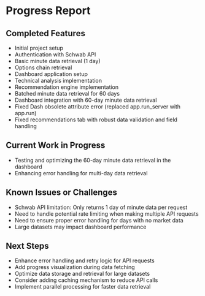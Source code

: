 # Progress Report

## Completed Features

- Initial project setup
- Authentication with Schwab API
- Basic minute data retrieval (1 day)
- Options chain retrieval
- Dashboard application setup
- Technical analysis implementation
- Recommendation engine implementation
- Batched minute data retrieval for 60 days
- Dashboard integration with 60-day minute data retrieval
- Fixed Dash obsolete attribute error (replaced app.run_server with app.run)
- Fixed recommendations tab with robust data validation and field handling

## Current Work in Progress

- Testing and optimizing the 60-day minute data retrieval in the dashboard
- Enhancing error handling for multi-day data retrieval

## Known Issues or Challenges

- Schwab API limitation: Only returns 1 day of minute data per request
- Need to handle potential rate limiting when making multiple API requests
- Need to ensure proper error handling for days with no market data
- Large datasets may impact dashboard performance

## Next Steps

- Enhance error handling and retry logic for API requests
- Add progress visualization during data fetching
- Optimize data storage and retrieval for large datasets
- Consider adding caching mechanism to reduce API calls
- Implement parallel processing for faster data retrieval
